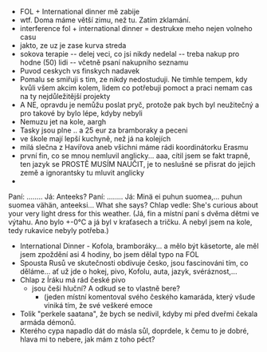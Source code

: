 - FOL + International dinner mě zabije 
- wtf. Doma máme větší zimu, než tu. Zatím zklamání.
- interference fol + international dinner = destrukxe meho nejen volneho casu
- jakto, ze uz je zase kurva streda
- sokova terapie -- delej veci, co jsi nikdy nedelal -- treba nakup pro hodne (50) lidi -- včetně psaní nakupniho seznamu
- Puvod ceskych vs finskych nadavek
- Pomalu se smiřuji s tim, ze nikdy nedostuduji. Ne timhle tempem, kdy kvůli všem akcim kolem, lidem co potřebuji pomoct a praci nemam cas na ty nejdůležitější projekty
- A NE, opravdu je nemůžu poslat pryč, protože pak bych byl neužitečný a pro takové by bylo lépe, kdyby nebyli
- Nemuzu jet na kole, aargh
- Tasky jsou plne .. a 25 eur za bramboraky a peceni
- ve škole mají lepší kuchyně, než já na kolejích
- milá slečna z Havířova aneb všichni máme rádi koordinátorku Erasmu
- první fin, co se mnou nemluvil anglicky... aaa, cítil jsem se fakt trapně, ten jazyk se PROSTĚ MUSÍM NAUČIT, je to neslušné se přisrat do jejich země a ignorantsky tu mluvit anglicky
- 
Paní: ........ 
Já: Anteeks? 
Paní: ........ 
Já: Minä ei puhun suomea,... puhun suomea vähän, anteeksi... What she says? 
Chlap vedle: She's curious about your very light dress for this weather.
(Já, fin a místní paní s dvěma dětmi ve výtahu. Ano bylo +-0°C a já byl v kraťasech a tričku. A nebyl jsem na kole, tedy rukavice nebyly potřeba.)

- International Dinner - Kofola, bramboráky... a mělo být käsetorte, ale měl jsem zpoždění asi 4 hodiny, bo jsem dělal typo na FOL
- Spousta Rusů ve skutečnosti obdivuje česko, jsou fascinováni tím, co děláme... ať už jde o hokej, pivo, Kofolu, auta, jazyk, svéráznost,...
- Chlap z Íráku má rád české pivo
  - jsou češi hluční? A odkud se to vlastně bere? 
    - (jeden místní komentoval svého českého kamaráda, který všude viniká tím, že své veškeré emoce 
- Tolik "perkele saatana", že bych se nedivil, kdyby mi před dveřmi čekala armáda démonů.
- Kterého cypa napadlo dát do másla sůl, doprdele, k čemu to je dobré, hlava mi to nebere, jak mám z toho péct?



